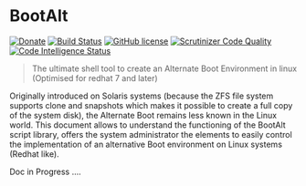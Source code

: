 # BootAlt

[![Donate](https://img.shields.io/badge/Donate-PayPal-green.svg)](https://www.paypal.com/cgi-bin/webscr?cmd=_s-xclick&hosted_button_id=XDCFPNTKUC4TU)
[![Build Status](https://travis-ci.org/iriven/BootAlt.svg?branch=master)](https://travis-ci.org/iriven/BootAlt)
[![GitHub license](https://img.shields.io/badge/license-AGPL-blue.svg)](https://github.com/iriven/BootAlt/blob/master/LICENSE)
[![Scrutinizer Code Quality](https://scrutinizer-ci.com/g/iriven/BootAlt/badges/quality-score.png?b=master)](https://scrutinizer-ci.com/g/iriven/BootAlt/?branch=master)
[![Code Intelligence Status](https://scrutinizer-ci.com/g/iriven/BootAlt/badges/code-intelligence.svg?b=master)](https://scrutinizer-ci.com/code-intelligence)

>The ultimate shell tool to create an Alternate Boot Environment in linux  (Optimised for redhat 7 and later)

Originally introduced on Solaris systems (because the ZFS file system supports clone and snapshots which makes it possible to create a full copy of the system disk), the Alternate Boot remains less known in the Linux world.
This document allows to understand the functioning of the BootAlt script library, offers the system administrator the elements to easily control the implementation of an alternative Boot environment on Linux systems (Redhat like).

Doc in Progress ....
